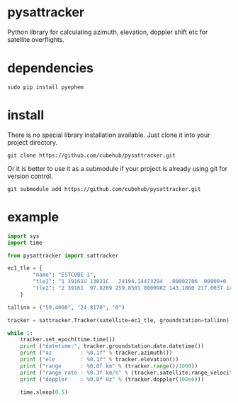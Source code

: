 # pysattracker

Python library for calculating azimuth, elevation, doppler shift etc for satellite overflights.

# dependencies
    sudo pip install pyephem

# install
There is no special library installation available. Just clone it into your project directory.

    git clone https://github.com/cubehub/pysattracker.git

Or it is better to use it as a submodule if your project is already using git for version control.

    git submodule add https://github.com/cubehub/pysattracker.git

# example

```python
import sys
import time

from pysattracker import sattracker

ec1_tle = {
        "name": "ESTCUBE 1",
        "tle1": "1 39161U 13021C   24194.14473294  .00002706  00000+0  39461-3 0  9991",
        "tle2": "2 39161  97.8269 259.8501 0009982 143.1860 217.0037 14.76566041600819",
    }

tallinn = ("59.4000", "24.8170", "0")

tracker = sattracker.Tracker(satellite=ec1_tle, groundstation=tallinn)

while 1:
    tracker.set_epoch(time.time())
    print ("datetime:", tracker.groundstation.date.datetime())
    print ("az         : %0.1f" % tracker.azimuth())
    print ("ele        : %0.1f" % tracker.elevation())
    print ("range      : %0.0f km" % (tracker.range()/1000))
    print ("range rate : %0.3f km/s" % (tracker.satellite.range_velocity/1000))
    print ("doppler    : %0.0f Hz" % (tracker.doppler(100e6)))

    time.sleep(0.5)
```
